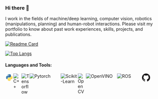 ### Hi there 👋

I work in the fields of machine/deep learning, computer vision, robotics (manipulations, planning) and human-robot interactions. Please visit my portfolio to know about past work experiences, skills, projects, and publications.

[![Readme Card](https://github-readme-stats.vercel.app/api/pin/?username=avasalya&hide=stars&theme=onedark&repo=avasalya.github.io)](https://avasalya.github.io)

<!-- [![Ashesh's GitHub stats](https://github-readme-stats.vercel.app/api?username=avasalya&include_all_commits=false&theme=onedark&count_private=true&show_icons=true)](https://github.com/avasalya/github-readme-stats) -->

[![Top Langs](https://github-readme-stats.vercel.app/api/top-langs/?username=avasalya&theme=onedark&include_all_commits=true&count_private=true&show_icons=true)](https://github.com/avasalya/github-readme-stats)


#### Languages and Tools:

[<img align="left" alt="Python" width="26px" src="https://raw.githubusercontent.com/devicons/devicon/master/icons/python/python-original.svg" />]()
[<img align="left" alt="C++" width="26px" src="https://raw.githubusercontent.com/isocpp/logos/master/cpp_logo.svg" />]()
[<img align="left" alt="Tensorflow" width="26px" src="https://raw.githubusercontent.com/valohai/ml-logos/master/tensorflow-tf.svg" />]()
<!--[<img align="left" alt="Keras" width="26px" src="https://raw.githubusercontent.com/valohai/ml-logos/master/keras.svg" />]()-->
[<img align="left" alt="Pytorch" width="100px" src="https://raw.githubusercontent.com/valohai/ml-logos/master/pytorch.svg" />]()
[<img align="left" alt="Scikit-Learn" width="55px" src="https://seeklogo.com/images/S/scikit-learn-logo-8766D07E2E-seeklogo.com.png" />]()
<!--[<img align="left" alt="Caffe" width="55px" src="https://raw.githubusercontent.com/valohai/ml-logos/master/caffe.svg" />]()-->
[<img align="left" alt="OpenCV" width="26px" src="https://github.com/opencv/opencv/blob/master/doc/opencv-logo2.png?raw=true" />]()
[<img align="left" alt="OpenVINO" width="100px" src="https://moveit.ros.org/assets/logo/moveit_logo-black.svg" />]()
[<img align="left" alt="ROS" width="80px" src="https://upload.wikimedia.org/wikipedia/commons/thumb/b/bb/Ros_logo.svg/1280px-Ros_logo.svg.png" />]()
[<img align="left" alt="GitHub" width="26px" src="https://raw.githubusercontent.com/github/explore/78df643247d429f6cc873026c0622819ad797942/topics/github/github.png" />]()

<br />



<!--
**avasalya/avasalya** is a ✨ _special_ ✨ repository because its `README.md` (this file) appears on your GitHub profile.

Here are some ideas to get you started:

- 🔭 I’m currently working on ...
- 🌱 I’m currently learning ...
- 👯 I’m looking to collaborate on ...
- 🤔 I’m looking for help with ...
- 💬 Ask me about ...
- 📫 How to reach me: ...
- 😄 Pronouns: ...
- ⚡ Fun fact: ...
-->


